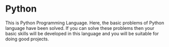 # Python



This is Python Programming Language. Here, the basic problems of Python language have been solved. If you can solve these problems then your basic skills will be developed in this language and you will be suitable for doing good projects.
